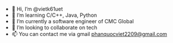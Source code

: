 - 👋 Hi, I’m @vietk61uet
- 👀 I’m learning C/C++, Java, Python
- 🌱 I’m currently a software engineer of CMC Global
- 💞️ I’m looking to collaborate on tech
- 📫 You can contact me via gmail phanquocviet2209@gmail.com

<!---
vietk61uet/vietk61uet is a ✨ special ✨ repository because its `README.md` (this file) appears on your GitHub profile.
You can click the Preview link to take a look at your changes.
--->
